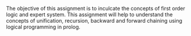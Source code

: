 The objective of this assignment is to inculcate the concepts of first order logic and expert system. This assignment will help to understand the concepts of unification, recursion, backward and forward chaining using logical programming in prolog. 
